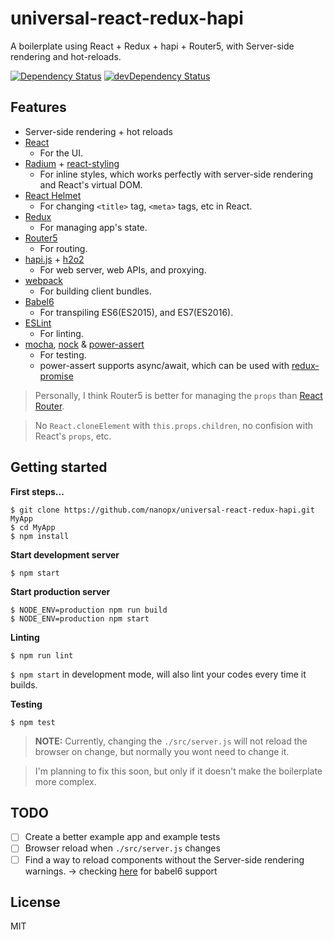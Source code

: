 # universal-react-redux-hapi
A boilerplate using React + Redux + hapi + Router5, with Server-side rendering and hot-reloads.

[![Dependency Status](https://david-dm.org/nanopx/universal-react-redux-hapi.svg?style=flat-square)](https://david-dm.org/nanopx/universal-react-redux-hapi)
[![devDependency Status](https://david-dm.org/nanopx/universal-react-redux-hapi/dev-status.svg?style=flat-square)](https://david-dm.org/nanopx/universal-react-redux-hapi#info=devDependencies)

## Features
* Server-side rendering + hot reloads
* [React](https://facebook.github.io/react/)
  - For the UI.
* [Radium](http://projects.formidablelabs.com/radium/) + [react-styling](https://github.com/halt-hammerzeit/react-styling)
  - For inline styles, which works perfectly with server-side rendering and React's virtual DOM.
* [React Helmet](https://github.com/nfl/react-helmet)
  - For changing `<title>` tag, `<meta>` tags, etc in React.
* [Redux](http://redux.js.org/)
  - For managing app's state.
* [Router5](http://router5.github.io/)
  - For routing.
* [hapi.js](http://hapijs.com/) + [h2o2](https://github.com/hapijs/h2o2)
  * For web server, web APIs, and proxying.
* [webpack](http://webpack.github.io/)
  * For building client bundles.
* [Babel6](https://babeljs.io/)
  * For transpiling ES6(ES2015), and ES7(ES2016).
* [ESLint](http://eslint.org/)
  * For linting.
* [mocha](https://mochajs.org/), [nock](https://github.com/pgte/nock) & [power-assert](https://github.com/power-assert-js/power-assert)
  * For testing.
  * power-assert supports async/await, which can be used with [redux-promise](https://github.com/acdlite/redux-promise)

> Personally, I think Router5 is better for managing the `props` than [React Router](https://github.com/rackt/react-router).

> No `React.cloneElement` with `this.props.children`, no confision with React's `props`, etc.


## Getting started
**First steps...**
```
$ git clone https://github.com/nanopx/universal-react-redux-hapi.git MyApp
$ cd MyApp
$ npm install
```

**Start development server**
```
$ npm start
```

**Start production server**
```
$ NODE_ENV=production npm run build
$ NODE_ENV=production npm start
```

**Linting**
```
$ npm run lint
```
`$ npm start` in development mode, will also lint your codes every time it builds.


**Testing**
```
$ npm test
```

> **NOTE:** Currently, changing the `./src/server.js` will not reload the browser on change, but
normally you wont need to change it.

> I'm planning to fix this soon, but only if it doesn't make the boilerplate more complex.

## TODO
- [ ] Create a better example app and example tests
- [ ] Browser reload when `./src/server.js` changes
- [ ] Find a way to reload components without the Server-side rendering warnings. -> checking [here](https://github.com/gaearon/react-transform-boilerplate) for babel6 support

## License
MIT
